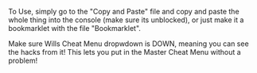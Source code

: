 To Use, simply go to the "Copy and Paste" file and copy and paste the whole thing into the console (make sure its unblocked), or just make it a bookmarklet with the file "Bookmarklet".

Make sure Wills Cheat Menu dropwdown is DOWN, meaning you can see the hacks from it!
This lets you put in the Master Cheat Menu without a problem!
